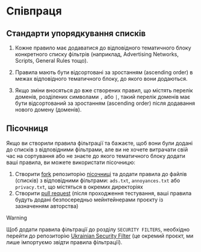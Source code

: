 # Співпраця

## Стандарти упорядкування списків

1. Кожне правило має додаватися до відповідного тематичного блоку конкретного списку фільтрів (наприклад, Advertising Networks, Scripts, General Rules тощо).

2. Правила мають бути відсортовані за зростанням (ascending order) в межах відповідного тематичного блоку, до якого вони додаються.

3. Якщо зміни вносяться до вже створених правил, що містять перелік доменів, розділених символами `,` або `|`, такий перелік доменів має бути відсортований за зростанням (ascending order) після додавання нового домену (доменів).

## Пісочниця

Якщо ви створили правила фільтрації та бажаєте, щоб вони були додані до списків з відповідними фільтрами, але ви не хочете витрачати свій час на сортування або не знаєте до якого тематичного блоку додати ваші правила, ви можете використати пісочницю:

1. Створити [fork](https://docs.github.com/en/pull-requests/collaborating-with-pull-requests/working-with-forks/about-forks) репозиторію [пісочниці](https://github.com/ukrainianfilters/sandbox) та додати правила до файлів (списків) з відповідними фільтрами: `ads.txt`, `annoyances.txt` або `privacy.txt`, що містяться в окремих директоріях
2. Створити [pull request](https://docs.github.com/en/pull-requests/collaborating-with-pull-requests/proposing-changes-to-your-work-with-pull-requests/about-pull-requests) (після проходження тестування, ваші правила будуть додані безпосередньо мейнтейнерами проєкту із зазначенням авторства)

> [!WARNING]
> Щоб додати правила фільтрації до розділу `SECURITY FILTERS`, необхідно перейти до репозиторію [Ukrainian Security Filter](https://github.com/braveinnovators/ukrainian-security-filter) (це окремий проєкт, ми лише імпортуємо звідти правила фільтрації).
